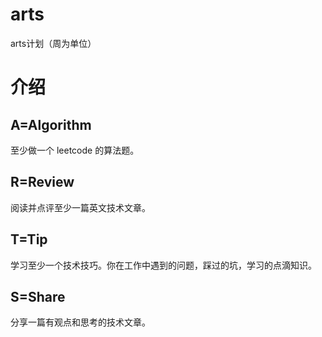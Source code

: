 # arts
arts计划（周为单位）


# 介绍

## A=Algorithm

至少做一个 leetcode 的算法题。

## R=Review

阅读并点评至少一篇英文技术文章。

## T=Tip

学习至少一个技术技巧。你在工作中遇到的问题，踩过的坑，学习的点滴知识。

## S=Share

分享一篇有观点和思考的技术文章。

